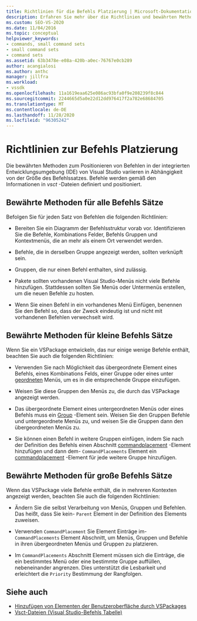 ```yaml
---
title: Richtlinien für die Befehls Platzierung | Microsoft-Dokumentation
description: Erfahren Sie mehr über die Richtlinien und bewährten Methoden für die Positionierung von Befehlen in der integrierten Entwicklungsumgebung (IDE) von Visual Studio.
ms.custom: SEO-VS-2020
ms.date: 11/04/2016
ms.topic: conceptual
helpviewer_keywords:
- commands, small command sets
- small command sets
- command sets
ms.assetid: 63b3478e-e08a-420b-a0ec-76767e0cb289
author: acangialosi
ms.author: anthc
manager: jillfra
ms.workload:
- vssdk
ms.openlocfilehash: 11a1619eaa625e086ac93bfa0f9e208239f8c844
ms.sourcegitcommit: 2244665d5a0e22d12dd976417f2a782e68684705
ms.translationtype: MT
ms.contentlocale: de-DE
ms.lasthandoff: 11/28/2020
ms.locfileid: "96305242"
---
```

# <a name="command-placement-guidelines"></a>Richtlinien zur Befehls Platzierung
Die bewährten Methoden zum Positionieren von Befehlen in der integrierten Entwicklungsumgebung (IDE) von Visual Studio variieren in Abhängigkeit von der Größe des Befehlssatzes. Befehle werden gemäß den Informationen in *vsct* -Dateien definiert und positioniert.

## <a name="best-practices-for-all-command-sets"></a>Bewährte Methoden für alle Befehls Sätze
 Befolgen Sie für jeden Satz von Befehlen die folgenden Richtlinien:

- Bereiten Sie ein Diagramm der Befehlsstruktur vorab vor. Identifizieren Sie die Befehle, Kombinations Felder, Befehls Gruppen und Kontextmenüs, die an mehr als einem Ort verwendet werden.

- Befehle, die in derselben Gruppe angezeigt werden, sollten verknüpft sein.

- Gruppen, die nur einen Befehl enthalten, sind zulässig.

- Pakete sollten vorhandenen Visual Studio-Menüs nicht viele Befehle hinzufügen. Stattdessen sollten Sie Menüs oder Untermenüs erstellen, um die neuen Befehle zu hosten.

- Wenn Sie einen Befehl in ein vorhandenes Menü Einfügen, benennen Sie den Befehl so, dass der Zweck eindeutig ist und nicht mit vorhandenen Befehlen verwechselt wird.

## <a name="best-practices-for-small-command-sets"></a>Bewährte Methoden für kleine Befehls Sätze
 Wenn Sie ein VSPackage entwickeln, das nur einige wenige Befehle enthält, beachten Sie auch die folgenden Richtlinien:

- Verwenden Sie nach Möglichkeit das übergeordnete Element eines Befehls, eines Kombinations Felds, einer Gruppe oder eines unter [geordneten](../../extensibility/parent-element.md) Menüs, um es in die entsprechende Gruppe einzufügen.

- Weisen Sie diese Gruppen den Menüs zu, die durch das VSPackage angezeigt werden.

- Das übergeordnete Element eines untergeordneten Menüs oder eines Befehls muss ein [Group](../../extensibility/group-element.md) -Element sein. Weisen Sie den Gruppen Befehle und untergeordnete Menüs zu, und weisen Sie die Gruppen dann den übergeordneten Menüs zu.

- Sie können einen Befehl in weitere Gruppen einfügen, indem Sie nach der Definition des Befehls einen Abschnitt [commandplacement](../../extensibility/commandplacements-element.md) -Element hinzufügen und dann dem- `CommandPlacements` Element ein [commandplacement](../../extensibility/commandplacement-element.md) -Element für jede weitere Gruppe hinzufügen.

## <a name="best-practices-for-large-command-sets"></a>Bewährte Methoden für große Befehls Sätze
 Wenn das VSPackage viele Befehle enthält, die in mehreren Kontexten angezeigt werden, beachten Sie auch die folgenden Richtlinien:

- Ändern Sie die selbst Verarbeitung von Menüs, Gruppen und Befehlen. Das heißt, dass Sie kein- `Parent` Element in der Definition des Elements zuweisen.

- Verwenden `CommandPlacement` Sie Element Einträge im- `CommandPlacements` Element Abschnitt, um Menüs, Gruppen und Befehle in ihren übergeordneten Menüs und Gruppen zu platzieren.

- Im `CommandPlacements` Abschnitt Element müssen sich die Einträge, die ein bestimmtes Menü oder eine bestimmte Gruppe auffüllen, nebeneinander angrenzen. Dies unterstützt die Lesbarkeit und erleichtert die `Priority` Bestimmung der Rangfolgen.

## <a name="see-also"></a>Siehe auch
- [Hinzufügen von Elementen der Benutzeroberfläche durch VSPackages](../../extensibility/internals/how-vspackages-add-user-interface-elements.md)
- [Vsct-Dateien (Visual Studio-Befehls Tabelle)](../../extensibility/internals/visual-studio-command-table-dot-vsct-files.md)
